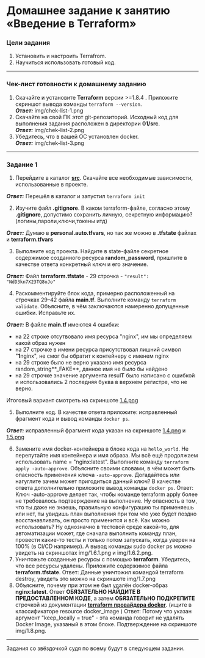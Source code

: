 # Домашнее задание к занятию «Введение в Terraform»

### Цели задания

1. Установить и настроить Terrafrom.
2. Научиться использовать готовый код.

------

### Чек-лист готовности к домашнему заданию

1. Скачайте и установите **Terraform** версии >=1.8.4 . Приложите скриншот вывода команды ```terraform --version```.\
***Ответ:*** img/chek-list-1.png
2. Скачайте на свой ПК этот git-репозиторий. Исходный код для выполнения задания расположен в директории **01/src**.\
***Ответ:*** img/chek-list-2.png
3. Убедитесь, что в вашей ОС установлен docker.\
***Ответ:*** img/chek-list-3.png

------

### Задание 1

1. Перейдите в каталог [**src**](https://github.com/netology-code/ter-homeworks/tree/main/01/src). Скачайте все необходимые зависимости, использованные в проекте.

***Ответ:*** Перешёл в каталог и запустил ```terraform init```

2. Изучите файл **.gitignore**. В каком terraform-файле, согласно этому **.gitignore**, допустимо сохранить личную, секретную информацию?(логины,пароли,ключи,токены итд)

***Ответ:*** Думаю в **personal.auto.tfvars**, но так же можно в **.tfstate** файлах и **terraform.tfvars**

3. Выполните код проекта. Найдите  в state-файле секретное содержимое созданного ресурса **random_password**, пришлите в качестве ответа конкретный ключ и его значение.

***Ответ:*** Файл **terraform.tfstate** - 29 строчка - ```"result": "NdD3kn7X23TQ8oJo"```

4. Раскомментируйте блок кода, примерно расположенный на строчках 29–42 файла **main.tf**.
Выполните команду ```terraform validate```. Объясните, в чём заключаются намеренно допущенные ошибки. Исправьте их.

***Ответ:*** В файле **main.tf** имеются 4 ошибки:
- на 22 строке отсутвовало имя ресурса "nginx", им мы определяем какой образ нужен
- на 27 строчке в имени ресурса присутствовал лишний символ "**1**nginx", не смог бы обратит к контейнеру с именем nginx
- на 29 строке было не верно указано имя ресурса random_string**_FAKE**, данное имя не было бы найдено
- на 29 строчке значение аргумента resul**T** было написано с ошибкой и использовались 2 последняя буква в верхнем регистре, что не верно.

Итоговый вариант смотреть на скриншоте [1.4.png](https://github.com/Liberaty/ter_hw_1/blob/master/img/1.4.png)

5. Выполните код. В качестве ответа приложите: исправленный фрагмент кода и вывод команды ```docker ps```.

***Ответ:*** исправленный фрагмент кода указан на скриншоте [1.4.png](https://github.com/Liberaty/ter_hw_1/blob/master/img/1.4.png) и [1.5.png](https://github.com/Liberaty/ter_hw_1/blob/master/img/1.5.png)

6. Замените имя docker-контейнера в блоке кода на ```hello_world```. Не перепутайте имя контейнера и имя образа. Мы всё ещё продолжаем использовать name = "nginx:latest". Выполните команду ```terraform apply -auto-approve```.
Объясните своими словами, в чём может быть опасность применения ключа  ```-auto-approve```. Догадайтесь или нагуглите зачем может пригодиться данный ключ? В качестве ответа дополнительно приложите вывод команды ```docker ps```.
Ответ: Ключ -auto-approve делает так, чтобы команде terraform apply более не требовалось подтверждение на выполнение. Ну опасность в том, что ты даже не знаешь, правильную конфигурацию ты применяешь или нет, ты увидишь план выполнения при том что уже будет поздно восстанавливать, он просто применится и всё. Как можно использовать? Ну однозначно в тестовой среде какой-то, для автоматизации может, где сначала выполнить команду план, провести какие-то тесты и только потом запускать, когда уверен на 100% (в CI/CD например). А вывод команды sudo docker ps можно увидеть на скриншотах img/1.6.1.png и img/1.6.2.png.
8. Уничтожьте созданные ресурсы с помощью **terraform**. Убедитесь, что все ресурсы удалены. Приложите содержимое файла **terraform.tfstate**. 
Ответ: Данные уничтожил командой terraform destroy, увидеть это можно на скриншоте img/1.7.png
9. Объясните, почему при этом не был удалён docker-образ **nginx:latest**. Ответ **ОБЯЗАТЕЛЬНО НАЙДИТЕ В ПРЕДОСТАВЛЕННОМ КОДЕ**, а затем **ОБЯЗАТЕЛЬНО ПОДКРЕПИТЕ** строчкой из документации [**terraform провайдера docker**](https://docs.comcloud.xyz/providers/kreuzwerker/docker/latest/docs).  (ищите в классификаторе resource docker_image )
Ответ: Потому что указан аргумент "keep_locally = true" - эта команда говорит не удалять Docker Image, указаный в этом блоке. Подтверждение на скриншоте img/1.8.png.

------

Задания со звёздочкой судя по всему будут в следующем задании.